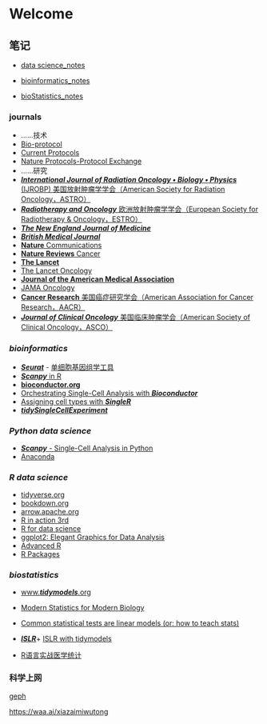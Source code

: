 # Welcome

## 笔记

-   [data science_notes](https://wanganlin00.github.io/datascience_notes/)

-   [bioinformatics_notes](https://wanganlin00.github.io/Bioinformatics_notes/)

-   [bioStatistics_notes](https://wanganlin00.github.io/BioStatistics_notes/)

### journals

-   ......技术
-   [Bio-protocol](https://bio-protocol.org/cn)
-   [Current Protocols](https://currentprotocols.onlinelibrary.wiley.com/)
-   [Nature Protocols-Protocol Exchange](https://protocolexchange.researchsquare.com/)
-   ......研究
-   [***International Journal of Radiation Oncology • Biology • Physics*** (IJROBP) 美国放射肿瘤学学会（American Society for Radiation Oncology，ASTRO）](https://www.redjournal.org/)
-   [***Radiotherapy and Oncology*** 欧洲放射肿瘤学学会（European Society for Radiotherapy & Oncology，ESTRO）](https://www.thegreenjournal.com/)
-   [***The New England Journal of Medicine***](https://www.nejm.org)
-   [***British Medical Journal***](https://www.bmj.com/)
-   [**Nature** Communications](https://www.nature.com/ncomms/)
-   [**Nature Reviews** Cancer](https://www.nature.com/nrc/)
-   [**The Lancet**](https://www.thelancet.com/)
-   [The Lancet Oncology](https://www.thelancet.com/journals/lanonc/home)
-   [**Journal of the American Medical Association**](https://jamanetwork.com/journals/jama)
-   [JAMA Oncology](https://jamanetwork.com/journals/jamaoncology)
-   [**Cancer Research** 美国癌症研究学会（American Association for Cancer Research，AACR）](https://aacrjournals.org/cancerres)
-   [***Journal of Clinical Oncology*** 美国临床肿瘤学会（American Society of Clinical Oncology，ASCO）](https://ascopubs.org/journal/jco)

### ***bioinformatics***

-   [***Seurat***](https://satijalab.org/seurat/) *-* [单细胞基因组学工具](https://satijalab.org/seurat/)
-   [***Scanpy*** in R](https://theislab.github.io/scanpy-in-R/)
-   [**bioconductor.org**](https://new.bioconductor.org/)
-   [Orchestrating Single-Cell Analysis with ***Bioconductor***](https://bioconductor.org/books/release/OSCA/)
-   [Assigning cell types with ***SingleR***](https://bioconductor.org/books/release/SingleRBook/)
-   [***tidySingleCellExperiment***](https://bioconductor.org/packages/release/bioc/html/tidySingleCellExperiment.html)

### ***Python data science***

-   [***Scanpy*** - Single-Cell Analysis in Python](https://scanpy.readthedocs.io/en/stable/index.html)
-   [Anaconda](https://www.anaconda.com/download/)

### ***R data science***

-   [tidyverse.org](https://www.tidyverse.org/)
-   [bookdown.org](https://bookdown.org/)
-   [arrow.apache.org](https://arrow.apache.org/docs/r/)
-   [R in action 3rd](https://livebook.manning.com/book/r-in-action-third-edition)
-   [R for data science](https://r4ds.hadley.nz/)
-   [ggplot2: Elegant Graphics for Data Analysis](https://ggplot2-book.org/)
-   [Advanced R](https://adv-r.hadley.nz/index.html#other-books)
-   [R Packages](https://r-pkgs.org/)

### ***biostatistics***

-   [www.***tidymodels***.org](https://www.tidymodels.org/)

-   [Modern Statistics for Modern Biology](https://www.huber.embl.de/msmb/)

-   [Common statistical tests are linear models (or: how to teach stats)](https://lindeloev.github.io/tests-as-linear/)

-   [***ISLR***](https://www.statlearning.com/)+ [ISLR with tidymodels](https://emilhvitfeldt.github.io/ISLR-tidymodels-labs/)

-   [R语言实战医学统计](https://ayueme.github.io/R_medical_stat/)

### 科学上网

[geph](https://geph.io/)

<https://waa.ai/xiazaimiwutong>
